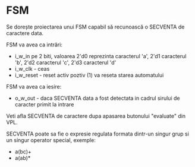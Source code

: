 # FSM
Se dorește proiectarea unui FSM capabil să recunoască o SECVENTA de caractere data.

FSM va avea ca intrări:
 - i_w_in pe 2 biti, valoarea 2'd0 reprezinta caracterul 'a', 2'd1 caracterul 'b', 2'd2 caracterul 'c', 2'd3 caracterul 'd'
 - i_w_clk - ceas
 - i_w_reset - reset activ poztiv (1) va reseta starea automatului

FSM va avea ca iesire:
 - o_w_out - daca SECVENTA data a fost detectata in cadrul sirului de caracter primit la intrare

Veti afla SECVENTA de caractere dupa apasarea butonului "evaluate" din VPL.

SECVENTA poate sa fie o expresie regulata formata dintr-un singur grup si un singur operator special, exemple:
 - a(bc)+
 - a(ab)*